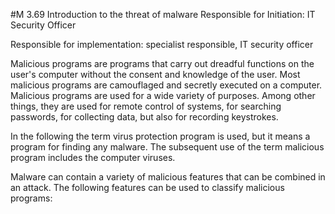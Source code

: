 #M 3.69 Introduction to the threat of malware
Responsible for Initiation: IT Security Officer

Responsible for implementation: specialist responsible, IT security officer

Malicious programs are programs that carry out dreadful functions on the user's computer without the consent and knowledge of the user. Most malicious programs are camouflaged and secretly executed on a computer. Malicious programs are used for a wide variety of purposes. Among other things, they are used for remote control of systems, for searching passwords, for collecting data, but also for recording keystrokes.

In the following the term virus protection program is used, but it means a program for finding any malware. The subsequent use of the term malicious program includes the computer viruses.

Malware can contain a variety of malicious features that can be combined in an attack. The following features can be used to classify malicious programs:



